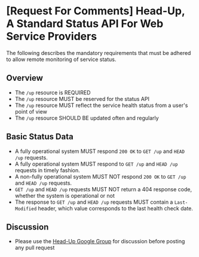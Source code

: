 # [Request For Comments] Head-Up, A Standard Status API For Web Service Providers #

The following describes the mandatory requirements that must be adhered to allow remote monitoring of service status.

## Overview ##

 * The `/up` resource is REQUIRED
 * The `/up` resource MUST be reserved for the status API
 * The `/up` resource MUST reflect the service health status from a user's point of view
 * The `/up` resource SHOULD BE updated often and regularly

## Basic Status Data ##

 * A fully operational system MUST respond `200 OK` to `GET /up` and `HEAD /up` requests.
 * A fully operational system MUST respond to `GET /up` and `HEAD /up` requests in timely fashion.
 * A non-fully operational system MUST NOT respond `200 OK` to `GET /up` and `HEAD /up` requests.
 * `GET /up` and `HEAD /up` requests MUST NOT return a 404 response code, whether the system is operational or not
 * The response to `GET /up` and `HEAD /up` requests MUST contain a `Last-Modified` header, which value corresponds to the last health check date.

## Discussion ##

 * Please use the [Head-Up Google Group](https://groups.google.com/d/forum/head-up) for discussion before posting any pull request
